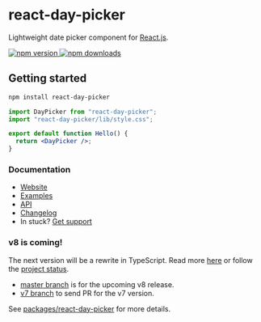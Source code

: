 # react-day-picker

Lightweight date picker component for [React.js](http://reactjs.org).

<a href="https://www.npmjs.com/package/react-day-picker">
  <img src="https://img.shields.io/npm/v/react-day-picker.svg?style=flat-square" alt="npm version">
</a>
<a href="http://npm-stat.com/charts.html?package=react-day-picker">
  <img src="https://img.shields.io/npm/dm/react-day-picker.svg?style=flat-square" alt="npm downloads">    
</a>

## Getting started

```bash
npm install react-day-picker
```

```jsx
import DayPicker from "react-day-picker";
import "react-day-picker/lib/style.css";

export default function Hello() {
  return <DayPicker />;
}
```

### Documentation

- [Website](http://react-day-picker.js.org)
- [Examples](http://react-day-picker.js.org/examples/basic)
- [API](http://react-day-picker.js.org/api/DayPicker)
- [Changelog](http://react-day-picker.js.org/changelog)
- In stuck? [Get support](http://react-day-picker.js.org/support)

### v8 is coming!

The next version will be a rewrite in TypeScript. Read more [here](https://github.com/gpbl/react-day-picker/issues/942) or follow the [project status](https://github.com/gpbl/react-day-picker/projects/7).

- [master branch](https://github.com/gpbl/react-day-picker/tree/master) is for the upcoming v8 release.
- [v7 branch](https://github.com/gpbl/react-day-picker/tree/v7) to send PR for the v7 version.

See [packages/react-day-picker](packages/react-day-picker) for more details.
